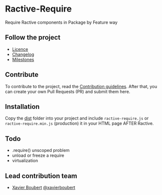# Ractive-Require

Require Ractive components in Package by Feature way

## Follow the project

* [Licence](https://github.com/XavierBoubert/ractive-require/blob/master/LICENSE)
* [Changelog](https://github.com/XavierBoubert/ractive-require/blob/master/CHANGELOG.md)
* [Milestones](https://github.com/XavierBoubert/ractive-require/issues/milestones?state=open)


## Contribute

To contribute to the project, read the [Contribution guidelines](https://github.com/XavierBoubert/ractive-require/blob/master/CONTRIBUTING.md).
After that, you can create your own Pull Requests (PR) and submit them here.

## Installation

Copy the [dist](https://github.com/XavierBoubert/ractive-require/tree/master/dist) folder into your project and include ```ractive-require.js``` or ```ractive-require.min.js``` (production) it in your HTML page AFTER Ractive.

## Todo

- .require() unscoped problem
- unload or freeze a require
- virtualization


## Lead contribution team

* [Xavier Boubert](http://xavierboubert.fr) [@xavierboubert](http://twitter.com/XavierBoubert)
